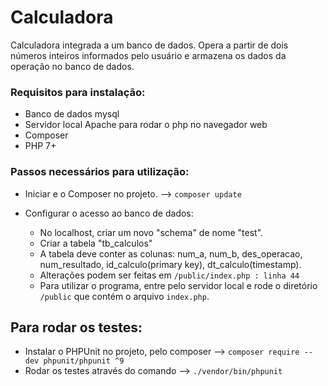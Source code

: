 # Calculadora
Calculadora integrada a um banco de dados.
  Opera a partir de dois números inteiros informados pelo usuário e armazena os dados da operação no banco de dados.  

### Requisitos para instalação:

- Banco de dados mysql
- Servidor local Apache para rodar o php no navegador web
- Composer
- PHP 7+

### Passos necessários para utilização:

- Iniciar e o Composer no projeto. --> `composer update`
- Configurar o acesso ao banco de dados:

    - No localhost, criar um novo "schema" de nome "test".
    - Criar a tabela "tb_calculos"
    - A tabela deve conter as colunas: num_a, num_b, des_operacao, num_resultado, id_calculo(primary key), dt_calculo(timestamp).
    - Alterações podem ser feitas em `/public/index.php : linha 44`
    - Para utilizar o programa, entre pelo servidor local e rode o diretório `/public` que contém o arquivo `index.php`.
        
## Para rodar os testes:

- Instalar o PHPUnit no projeto, pelo composer --> `composer require --dev phpunit/phpunit ^9`
- Rodar os testes através do comando --> `./vendor/bin/phpunit`
